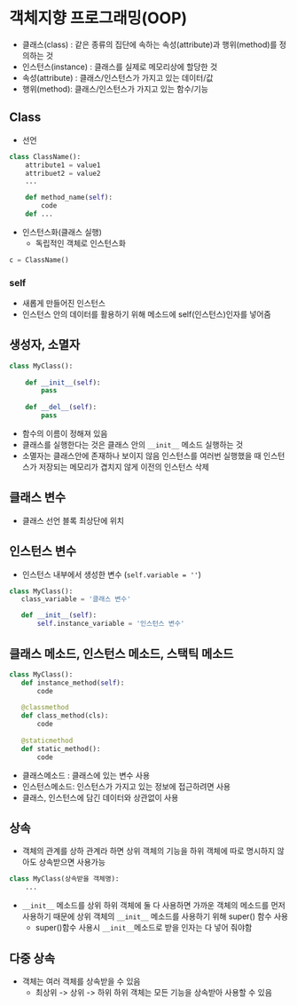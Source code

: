 # 객체지향 프로그래밍(OOP)
- 클래스(class) : 같은 종류의 집단에 속하는 속성(attribute)과 행위(method)를 정의하는 것
- 인스턴스(instance) : 클래스를 실제로 메모리상에 할당한 것
- 속성(attribute) : 클래스/인스턴스가 가지고 있는 데이터/값
- 행위(method): 클래스/인스턴스가 가지고 있는 함수/기능

## Class
- 선언
```python
class ClassName():
    attribute1 = value1
    attribuet2 = value2
    ...

    def method_name(self):
        code
    def ...
```
- 인스턴스화(클래스 실행)
    - 독립적인 객체로 인스턴스화
```python
c = ClassName()
```
### self
- 새롭게 만들어진 인스턴스
- 인스턴스 안의 데이터를 활용하기 위해 메소드에 self(인스턴스)인자를 넣어줌

## 생성자, 소멸자
```python
class MyClass():
    
    def __init__(self):
        pass
    
    def __del__(self):
        pass
```
- 함수의 이름이 정해져 있음
- 클래스를 실행한다는 것은 클래스 안의 `__init__` 메소드 실행하는 것
- 소멸자는 클래스안에 존재하나 보이지 않음 인스턴스를 여러번 실행했을 때 인스턴스가 저장되는 메모리가 겹치지 않게 이전의 인스턴스 삭제

## 클래스 변수
 - 클래스 선언 블록 최상단에 위치

## 인스턴스 변수
 - 인스턴스 내부에서 생성한 변수 (`self.variable = ''`)
 ```python
class MyClass():
    class_variable = '클래스 변수'

    def __init__(self):
        self.instance_variable = '인스턴스 변수'

 ```

 ## 클래스 메소드, 인스턴스 메소드, 스택틱 메소드
 ```python
 class MyClass():
    def instance_method(self):
        code
    
    @classmethod
    def class_method(cls):
        code
    
    @staticmethod
    def static_method():
        code
```
- 클래스메소드 : 클래스에 있는 변수 사용
- 인스턴스메소드: 인스턴스가 가지고 있는 정보에 접근하려면 사용
- 클래스, 인스턴스에 담긴 데이터와 상관없이 사용

## 상속
- 객체의 관계를 상하 관계라 하면 상위 객체의 기능을 하위 객체에 따로 명시하지 않아도 상속받으면 사용가능
```python
class MyClass(상속받을 객체명):
    ...
```
- `__init__` 메소드를 상위 하위 객체에 둘 다 사용하면 가까운 객체의 메소드를 먼저 사용하기 때문에 상위 객체의 `__init__` 메소드를 사용하기 위해 super() 함수 사용
    - super()함수 사용시 `__init__`메소드로 받을 인자는 다 넣어 줘야함 

## 다중 상속
- 객체는 여러 객체를 상속받을 수 있음 
    - 최상위 -> 상위 -> 하위  하위 객체는 모든 기능을 상속받아 사용할 수 있음
    
